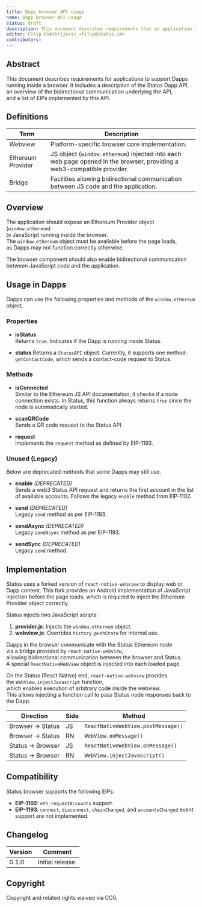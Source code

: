 ```yaml
---
title: Dapp browser API usage
name: Dapp browser API usage
status: draft
description: This document describes requirements that an application must fulfill in order to provide a proper environment for Dapps running inside a browser.
editor: Filip Dimitrijevic <filip@status.im>
contributors:
---
```


## Abstract

This document describes requirements for applications to support Dapps  
running inside a browser.
It includes a description of the Status Dapp API,
an overview of the bidirectional communication underlying the API,  
and a list of EIPs implemented by this API.

## Definitions

| Term              | Description                                                                               |
|-------------------|-------------------------------------------------------------------------------------------|
| Webview           | Platform-specific browser core implementation.                                            |
| Ethereum Provider | JS object (`window.ethereum`) injected into each web page opened in the browser, providing a web3-compatible provider. |
| Bridge            | Facilities allowing bidirectional communication between JS code and the application.      |

## Overview

The application should expose an Ethereum Provider object (`window.ethereum`)  
to JavaScript running inside the browser.  
The `window.ethereum` object must be available before the page loads,  
as Dapps may not function correctly otherwise.

The browser component should also enable bidirectional communication  
between JavaScript code and the application.

## Usage in Dapps

Dapps can use the following properties and methods of the `window.ethereum` object.

### Properties

- **isStatus**  
  Returns `true`. Indicates if the Dapp is running inside Status.

- **status**
Returns a `StatusAPI` object.
Currently, it supports one method: `getContactCode`,
which sends a contact-code request to Status.

### Methods

- **isConnected**  
Similar to the Ethereum JS API documentation, it checks if a node connection exists.
In Status, this function always returns `true` since the node is automatically started.

- **scanQRCode**  
  Sends a QR code request to the Status API.

- **request**  
  Implements the `request` method as defined by EIP-1193.

### Unused (Legacy)

Below are deprecated methods that some Dapps may still use.

- **enable** *(DEPRECATED)*  
Sends a web3 Status API request
and returns the first account in the list of available accounts.
Follows the legacy `enable` method from EIP-1102.

- **send** *(DEPRECATED)*  
  Legacy `send` method as per EIP-1193.

- **sendAsync** *(DEPRECATED)*  
  Legacy `sendAsync` method as per EIP-1193.

- **sendSync** *(DEPRECATED)*  
  Legacy `send` method.

## Implementation

Status uses a forked version of `react-native-webview` to display web or Dapp content.
This fork provides an Android implementation of JavaScript injection
before the page loads,
which is required to inject the Ethereum Provider object correctly.

Status injects two JavaScript scripts:

1. **provider.js**: Injects the `window.ethereum` object.
2. **webview.js**: Overrides `history.pushState` for internal use.

Dapps in the browser communicate with the Status Ethereum node  
via a bridge provided by `react-native-webview`,  
allowing bidirectional communication between the browser and Status.  
A special `ReactNativeWebView` object is injected into each loaded page.

On the Status (React Native) end, `react-native-webview` provides  
the `WebView.injectJavascript` function,  
which enables execution of arbitrary code inside the webview.  
This allows injecting a function call to pass Status node responses back to the Dapp.

| Direction        | Side | Method                      |
|------------------|------|-----------------------------|
| Browser -> Status| JS   | `ReactNativeWebView.postMessage()` |
| Browser -> Status| RN   | `WebView.onMessage()`       |
| Status -> Browser| JS   | `ReactNativeWebView.onMessage()` |
| Status -> Browser| RN   | `WebView.injectJavascript()`|

## Compatibility

Status browser supports the following EIPs:

- **EIP-1102**: `eth_requestAccounts` support.
- **EIP-1193**: `connect`, `disconnect`, `chainChanged`,
and `accountsChanged` event support are not implemented.

## Changelog

| Version | Comment          |
|---------|-------------------|
| 0.1.0   | Initial release.  |

## Copyright

Copyright and related rights waived via CC0.
